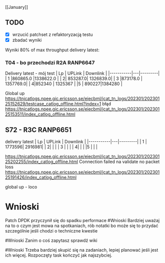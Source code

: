 [[January]]

## TODO
- [x] wrzucić patchset z refaktoryzacją testu
- [x] zbadać wyniki

Wyniki
80% of max throughput
delivery latest:

### T04 - bo przechodzi R2A  RANP6647

Delivery latest - mój test 
| Lp | UPLink | Downlink |
|-----------|---|---------|
| 1 |860865.0 |1338622.0 |
| 2| 853287.0| 1326839.0|
| 3 |873178.0 | 1357769.0|
| 4|852340 | 1325367 |
|5 | 890227|1384280 |


Global up
https://tnjcatlogs.npee.gic.ericsson.se/eiecbml/jcat_tn_logs/202301/20230125152629/testcase_catlog_offline.html?index=1
błąd 
https://tnjcatlogs.npee.gic.ericsson.se/eiecbml/jcat_tn_logs/202301/20230125153511/index_catlog_offline.html

## S72 - R3C RANP6651
delivery latest
| Lp | UPLink | Downlink |
|-----------|---|---------|
| 1 | 1773596| 2916981|
| 2| | |
| 3 | | |
| 4| |  |
|5 | | |

https://tnjcatlogs.npee.gic.ericsson.se/eiecbml/jcat_tn_logs/202301/20230125202255/index_catlog_offline.html
Connection failed na validate no packet loss
https://tnjcatlogs.npee.gic.ericsson.se/eiecbml/jcat_tn_logs/202301/20230125191426/index_catlog_offline.html

global up - loco

# Wnioski
Patch DPDK przyczynił się do spadku performace
#Wnioski Bardziej uważaj na to o czym jest mowa na spotkaniach, rób notatki bo może się to przydać szczególnie jeśli chodzi o techniczne kwestie

#Wnioski Zanim o coś zapytasz sprawdź wiki

#Wnioski Trzeba bardziej skupić się na zadaniach, lepiej planować jeśli jest ich więcej. Rozpoczęty task kończyć jak najszybciej.